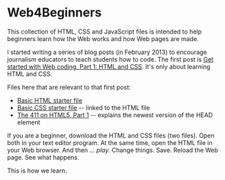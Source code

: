 # Web4Beginners

This collection of HTML, CSS and JavaScript files is intended to help beginners learn how the Web works and how Web pages are made.

I started writing a series of blog posts (in February 2013) to encourage journalism educators to teach students how to code. The first post is [Get started with Web coding. Part 1: HTML and CSS](http://mindymcadams.com/tojou/2013/get-started-with-web-coding-part-1-html-and-css/). It's only about learning HTML and CSS.

Files here that are relevant to that first post:

+ [Basic HTML starter file](basic_html_page.html)
+ [Basic CSS starter file](style.css) -- linked to the HTML file
+ [The 411 on HTML5, Part 1](Step_1_The_HEAD.md) -- explains the newest version of the HEAD element 

If you are a beginner, download the HTML and CSS files (two files). Open both in your text editor program. At the same time, open the HTML file in your Web browser. And then ... *play.* Change things. Save. Reload the Web page. See what happens.

This is how we learn.
